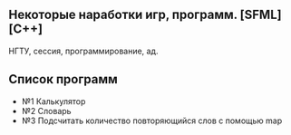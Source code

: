 Некоторые наработки игр, программ. [SFML] [C++]
--------------

НГТУ, сессия, программирование, ад.

Список программ
--------------
- №1 Калькулятор
- №2 Словарь
- №3 Подсчитать количество повторяющийся слов с помощью map
